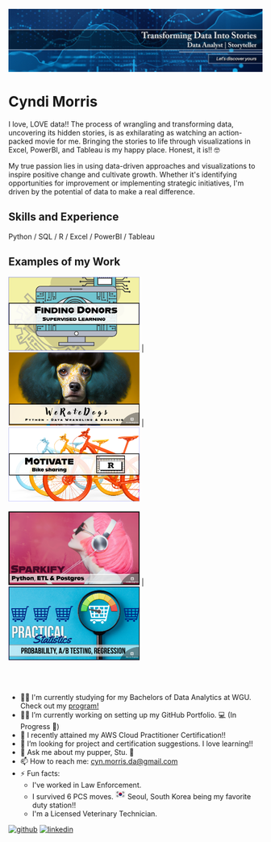 
[LinkedIn]: https://www.linkedin.com/in/cyndimorris/
[![LinkedIn](https://github.com/CyndiMorris/assets/blob/main/DA_discover2_data_banner.png)][LinkedIn]  

# Cyndi Morris
I love, LOVE data!! The process of wrangling and transforming data, uncovering its hidden stories, is as exhilarating as watching an action-packed movie for me. Bringing the stories to life through visualizations in Excel, PowerBI, and Tableau is my happy place. Honest, it is!! 🤓  

My true passion lies in using data-driven approaches and visualizations to inspire positive change and cultivate growth. Whether it's identifying opportunities for improvement or implementing strategic initiatives, I'm driven by the potential of data to make a real difference.

## Skills and Experience  
Python / SQL / R / Excel / PowerBI / Tableau  

## Examples of my Work  
[<img src="https://github.com/CyndiMorris/assets/blob/main/finding_donors_banner.png" style="width:260px">](https://github.com/CyndiMorris/AnalyticsProjects/tree/main/FindingDonors) | 
[<img src="https://github.com/CyndiMorris/assets/blob/main/weratedogs_banner.png" alt="WeRateDogs Analytics Project" style="width:260px">](https://github.com/CyndiMorris/AnalyticsProjects/tree/main/WeRateDogs) | 
[<img src="https://github.com/CyndiMorris/assets/blob/main/motivate_banner_R.png" alt="Bike_Rental_Project" style="width:260px">](https://github.com/CyndiMorris/AnalyticsProjects/tree/main/MotivateBikeShare)<br></br>
[<img src="https://github.com/CyndiMorris/assets/blob/main/SparkifyLC.png" alt="Sparkify" style="width:260px">](https://github.com/CyndiMorris/AnalyticsProjects/tree/main/Sparkify) | 
[<img src="https://github.com/CyndiMorris/assets/blob/main/PSBanner.png" alt="PracticalStatistics" style="width:260px">](https://github.com/CyndiMorris/AnalyticsProjects/tree/main/PracticalStatistics)


<br></br>
- 👩‍🎓 I'm currently studying for my Bachelors of Data Analytics at WGU. Check out my [program!](https://www.wgu.edu/online-it-degrees/data-analytics-bachelors-program/program-guide.html)
- 👷‍♀ I’m currently working on setting up my GitHub Portfolio. 💻 (In Progress 🦺)
- 🌱 I recently attained my AWS Cloud Practitioner Certification!!
- 🤔 I’m looking for project and certification suggestions. I love learning!!
- 💬 Ask me about my pupper, Stu. 🐾
- 📫 How to reach me: cyn.morris.da@gmail.com
- ⚡ Fun facts:
  * I've worked in Law Enforcement.
  * I survived 6 PCS moves. <img src='https://github.com/CyndiMorris/assets/blob/main/korean_flg.svg' alt='github' height='20'> Seoul, South Korea being my favorite duty station!! 
  * I'm a Licensed Veterinary Technician.


[<img src='https://cdn.jsdelivr.net/npm/simple-icons@3.0.1/icons/github.svg' alt='github' height='40'>](https://github.com/CyndiMorris)  [<img src='https://cdn.jsdelivr.net/npm/simple-icons@3.0.1/icons/linkedin.svg' alt='linkedin' height='40'>](https://www.linkedin.com/in/cyndimorris/)  
